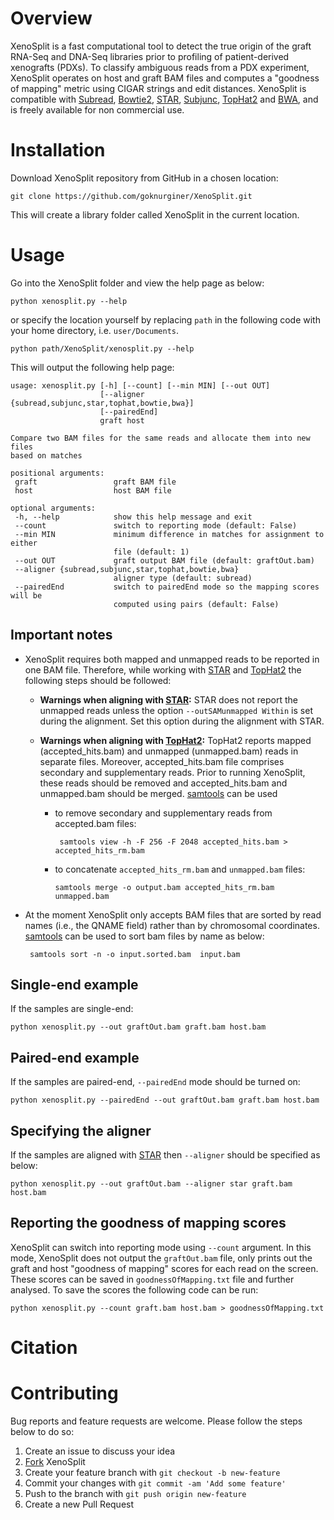 # Overview
XenoSplit is a fast computational tool to detect the true origin of the graft RNA-Seq and DNA-Seq libraries prior to profiling of patient-derived xenografts (PDXs). To classify ambiguous reads from a PDX experiment, XenoSplit operates on host and graft BAM files and computes a "goodness of mapping" metric using CIGAR strings and edit distances. XenoSplit is compatible with [Subread](https://academic.oup.com/nar/article-lookup/doi/10.1093/nar/gkt214), [Bowtie2](https://www.nature.com/articles/nmeth.1923), [STAR](https://github.com/alexdobin/STAR), [Subjunc](https://academic.oup.com/nar/article-lookup/doi/10.1093/nar/gkt214), [TopHat2](https://genomebiology.biomedcentral.com/articles/10.1186/gb-2013-14-4-r36) and [BWA](https://academic.oup.com/bioinformatics/article-lookup/doi/10.1093/bioinformatics/btp324), and is freely available for non commercial use. 

# Installation 
Download XenoSplit repository from GitHub in a chosen location:

    git clone https://github.com/goknurginer/XenoSplit.git

This will create a library folder called XenoSplit in the current location.

# Usage
Go into the XenoSplit folder and view the help page as below:

    python xenosplit.py --help
  
 or specify the location yourself by replacing `path` in the following code with your home directory, i.e. `user/Documents`. 
 
    python path/XenoSplit/xenosplit.py --help
 
 This will output the following help page:
 ```
 usage: xenosplit.py [-h] [--count] [--min MIN] [--out OUT]
                     [--aligner {subread,subjunc,star,tophat,bowtie,bwa}]
                     [--pairedEnd]
                     graft host

Compare two BAM files for the same reads and allocate them into new files
based on matches

positional arguments:
  graft                 graft BAM file
  host                  host BAM file

optional arguments:
  -h, --help            show this help message and exit
  --count               switch to reporting mode (default: False)
  --min MIN             minimum difference in matches for assignment to either
                        file (default: 1)
  --out OUT             graft output BAM file (default: graftOut.bam)
  --aligner {subread,subjunc,star,tophat,bowtie,bwa}
                        aligner type (default: subread)
  --pairedEnd           switch to pairedEnd mode so the mapping scores will be
                        computed using pairs (default: False)
 ```
 
 ## Important notes
 * XenoSplit requires both mapped and unmapped reads to be reported in one BAM file. Therefore, while working with [STAR](https://github.com/alexdobin/STAR) and [TopHat2](https://genomebiology.biomedcentral.com/articles/10.1186/gb-2013-14-4-r36) the following steps should be followed:
    * **Warnings when aligning with [STAR](https://github.com/alexdobin/STAR):** STAR does not report the unmapped reads unless the option `--outSAMunmapped Within` is set during the alignment. Set this option during the alignment with STAR.
 
    * **Warnings when aligning with [TopHat2](https://genomebiology.biomedcentral.com/articles/10.1186/gb-2013-14-4-r36):**  TopHat2 reports mapped (accepted_hits.bam) and unmapped (unmapped.bam) reads in separate files. Moreover, accepted_hits.bam file comprises secondary and supplementary reads. Prior to running XenoSplit, these reads should be removed and accepted_hits.bam and unmapped.bam should be merged. [samtools](http://www.htslib.org/) can be used
       * to remove secondary and supplementary reads from accepted.bam files:
       
              samtools view -h -F 256 -F 2048 accepted_hits.bam > accepted_hits_rm.bam
        * to concatenate `accepted_hits_rm.bam` and `unmapped.bam` files:
       
              samtools merge -o output.bam accepted_hits_rm.bam unmapped.bam 
 * At the moment XenoSplit only accepts BAM files that are sorted by read names (i.e., the QNAME field) rather than by chromosomal coordinates. [samtools](http://www.htslib.org/) can be used to sort bam files by name as below:

        samtools sort -n -o input.sorted.bam  input.bam
        
  ## Single-end example
  If the samples are single-end:
      
    python xenosplit.py --out graftOut.bam graft.bam host.bam
      
  ## Paired-end example
  If the samples are paired-end, `--pairedEnd` mode should be turned on:
      
    python xenosplit.py --pairedEnd --out graftOut.bam graft.bam host.bam
  
  ## Specifying the aligner
  If the samples are aligned with [STAR](https://github.com/alexdobin/STAR) then `--aligner` should be specified as below:
  
    python xenosplit.py --out graftOut.bam --aligner star graft.bam host.bam

  ## Reporting the goodness of mapping scores
  XenoSplit can switch into reporting mode using `--count` argument. In this mode, XenoSplit does not output the `graftOut.bam` file, only prints out the graft and host "goodness of mapping" scores for each read on the screen. These scores can be saved in `goodnessOfMapping.txt` file and further analysed. To save the scores the following code can be run:
     
    python xenosplit.py --count graft.bam host.bam > goodnessOfMapping.txt
   
# Citation

# Contributing
Bug reports and feature requests are welcome. Please follow the steps below to do so:
1. Create an issue to discuss your idea
2. [Fork](https://github.com/goknurginer/XenoSplit/fork) XenoSplit
3. Create your feature branch with `git checkout -b new-feature`
4. Commit your changes with `git commit -am 'Add some feature'`
5. Push to the branch with `git push origin new-feature`
6. Create a new Pull Request
